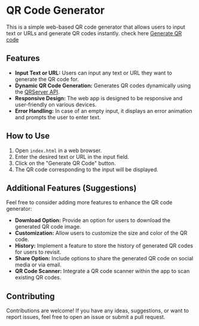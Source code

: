 # QR Code Generator

This is a simple web-based QR code generator that allows users to input text or URLs and generate QR codes instantly.
check here [Generate QR code](https://codewarnab.github.io/Qr-code-generator/)

## Features

- **Input Text or URL:** Users can input any text or URL they want to generate the QR code for.
- **Dynamic QR Code Generation:** Generates QR codes dynamically using the [QRServer API](https://www.qrserver.com/).
- **Responsive Design:** The web app is designed to be responsive and user-friendly on various devices.
- **Error Handling:** In case of an empty input, it displays an error animation and prompts the user to enter text.

## How to Use

1. Open `index.html` in a web browser.
2. Enter the desired text or URL in the input field.
3. Click on the "Generate QR Code" button.
4. The QR code corresponding to the input will be displayed.

## Additional Features (Suggestions)

Feel free to consider adding more features to enhance the QR code generator:

- **Download Option:** Provide an option for users to download the generated QR code image.
- **Customization:** Allow users to customize the size and color of the QR code.
- **History:** Implement a feature to store the history of generated QR codes for users to revisit.
- **Share Option:** Include options to share the generated QR code on social media or via email.
- **QR Code Scanner:** Integrate a QR code scanner within the app to scan existing QR codes.

## Contributing

Contributions are welcome! If you have any ideas, suggestions, or want to report issues, feel free to open an issue or submit a pull request.
